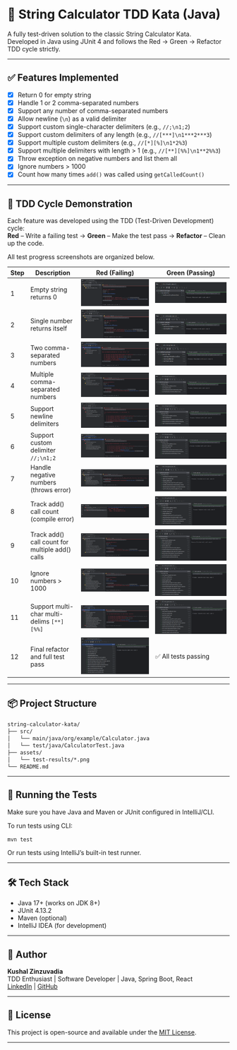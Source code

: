 
# 🧮 String Calculator TDD Kata (Java)

A fully test-driven solution to the classic String Calculator Kata.  
Developed in Java using JUnit 4 and follows the Red → Green → Refactor TDD cycle strictly.

---

## ✅ Features Implemented

- [x] Return 0 for empty string
- [x] Handle 1 or 2 comma-separated numbers
- [x] Support any number of comma-separated numbers
- [x] Allow newline (`\n`) as a valid delimiter
- [x] Support custom single-character delimiters (e.g., `//;\n1;2`)
- [x] Support custom delimiters of any length (e.g., `//[***]\n1***2***3`)
- [x] Support multiple custom delimiters (e.g., `//[*][%]\n1*2%3`)
- [x] Support multiple delimiters with length > 1 (e.g., `//[**][%%]\n1**2%%3`)
- [x] Throw exception on negative numbers and list them all
- [x] Ignore numbers > 1000
- [x] Count how many times `add()` was called using `getCalledCount()`

---

## 🧪 TDD Cycle Demonstration

Each feature was developed using the TDD (Test-Driven Development) cycle:  
**Red** – Write a failing test → **Green** – Make the test pass → **Refactor** – Clean up the code.

All test progress screenshots are organized below.

| Step | Description                                     | Red (Failing)                                      | Green (Passing)                   |
|------|-------------------------------------------------|----------------------------------------------------|-----------------------------------|
| 1    | Empty string returns 0                          | ![](assets/test-results/1.0.png)                   | ![](assets/test-results/1.1.png)  |
| 2    | Single number returns itself                    | ![](assets/test-results/2.0.png)                   | ![](assets/test-results/2.1.png)  |
| 3    | Two comma-separated numbers                     | ![](assets/test-results/3.0.png)                   | ![](assets/test-results/3.1.png)  |
| 4    | Multiple comma-separated numbers                | ![](assets/test-results/4.0.png)                   | ![](assets/test-results/4.1.png)  |
| 5    | Support newline delimiters                      | ![](assets/test-results/5.0.png)                   | ![](assets/test-results/5.1.png)  |
| 6    | Support custom delimiter `//;\n1;2`             | ![](assets/test-results/6.0.png)                   | ![](assets/test-results/6.1.png)  |
| 7    | Handle negative numbers (throws error)          | ![](assets/test-results/7.0.png)                   | ![](assets/test-results/7.1.png)  |
| 8    | Track add() call count (compile error)          | ![](assets/test-results/9.0%20Compilation%20error.png) | ![](assets/test-results/9.1.png)  |
| 9    | Track add() call count for multiple add() calls | ![](assets/test-results/10.0.png)                  | ![](assets/test-results/10.1.png) |
| 10   | Ignore numbers > 1000                           | ![](assets/test-results/11.0.png)                  | ![](assets/test-results/11.1.png) |
| 11   | Support multi-char multi-delims `[**][%%]`      | ![](assets/test-results/12.0.png)                  | ![](assets/test-results/12.1.png) |
| 12   | Final refactor and full test pass               | ![](assets/test-results/13.0.png)                  | ✅ All tests passing               |

---

## 📦 Project Structure

```
string-calculator-kata/
├── src/
│   └── main/java/org/example/Calculator.java
│   └── test/java/CalculatorTest.java
├── assets/
│   └── test-results/*.png
└── README.md
```

---

## 🧪 Running the Tests

Make sure you have Java and Maven or JUnit configured in IntelliJ/CLI.

To run tests using CLI:

```bash
mvn test
```

Or run tests using IntelliJ’s built-in test runner.

---

## 🛠️ Tech Stack

- Java 17+ (works on JDK 8+)
- JUnit 4.13.2
- Maven (optional)
- IntelliJ IDEA (for development)

---

## 🙌 Author

**Kushal Zinzuvadia**  
TDD Enthusiast | Software Developer | Java, Spring Boot, React  
[LinkedIn](https://www.linkedin.com/in/kushalzinzuvadia) | [GitHub](https://github.com/YOUR_USERNAME)

---

## 📜 License

This project is open-source and available under the [MIT License](LICENSE).

---